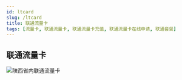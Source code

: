 ```yaml
---
id: ltcard
slug: /ltcard
title: 联通流量卡
tags: [流量卡, 联通流量卡, 联通流量卡充值, 联通流量卡在线申请, 联通套餐]
---
```


## 联通流量卡

![陕西省内联通流量卡](@site/static/img/card/sx.jpg)
